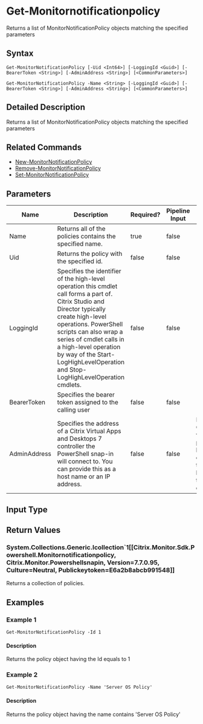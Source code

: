 ﻿
# Get-Monitornotificationpolicy
Returns a list of MonitorNotificationPolicy objects matching the specified parameters
## Syntax
```
Get-MonitorNotificationPolicy [-Uid <Int64>] [-LoggingId <Guid>] [-BearerToken <String>] [-AdminAddress <String>] [<CommonParameters>]

Get-MonitorNotificationPolicy -Name <String> [-LoggingId <Guid>] [-BearerToken <String>] [-AdminAddress <String>] [<CommonParameters>]
```
## Detailed Description
Returns a list of MonitorNotificationPolicy objects matching the specified parameters


## Related Commands

* [New-MonitorNotificationPolicy](../New-MonitorNotificationPolicy/)
* [Remove-MonitorNotificationPolicy](../Remove-MonitorNotificationPolicy/)
* [Set-MonitorNotificationPolicy](../Set-MonitorNotificationPolicy/)
## Parameters
| Name   | Description | Required? | Pipeline Input | Default Value |
| --- | --- | --- | --- | --- |
| Name | Returns all of the policies contains the specified name. | true | false |  |
| Uid | Returns the policy with the specified id. | false | false |  |
| LoggingId | Specifies the identifier of the high-level operation this cmdlet call forms a part of. Citrix Studio and Director typically create high-level operations. PowerShell scripts can also wrap a series of cmdlet calls in a high-level operation by way of the Start-LogHighLevelOperation and Stop-LogHighLevelOperation cmdlets. | false | false |  |
| BearerToken | Specifies the bearer token assigned to the calling user | false | false |  |
| AdminAddress | Specifies the address of a Citrix Virtual Apps and Desktops 7 controller the PowerShell snap-in will connect to. You can provide this as a host name or an IP address. | false | false | Localhost. Once a value is provided by any cmdlet, this value becomes the default. |

## Input Type

### 

## Return Values

### System.Collections.Generic.Icollection\`1\[\[Citrix.Monitor.Sdk.Powershell.Monitornotificationpolicy, Citrix.Monitor.Powershellsnapin, Version=7.7.0.95, Culture=Neutral, Publickeytoken=E6a2b8abcb991548\]\]
Returns a collection of policies.
## Examples

### Example 1
```
Get-MonitorNotificationPolicy -Id 1
```
#### Description
Returns the policy object having the Id equals to 1
### Example 2
```
Get-MonitorNotificationPolicy -Name 'Server OS Policy'
```
#### Description
Returns the policy object having the name contains 'Server OS Policy'

